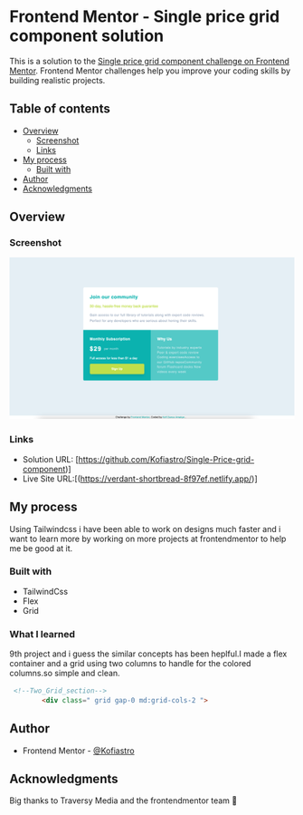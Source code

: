 # Frontend Mentor - Single price grid component solution

This is a solution to the [Single price grid component challenge on Frontend Mentor](https://www.frontendmentor.io/challenges/single-price-grid-component-5ce41129d0ff452fec5abbbc). Frontend Mentor challenges help you improve your coding skills by building realistic projects. 

## Table of contents

- [Overview](#overview)
  - [Screenshot](#screenshot)
  - [Links](#links)
- [My process](#my-process)
  - [Built with](#built-with)
- [Author](#author)
- [Acknowledgments](#acknowledgments)

## Overview

### Screenshot

![](./images/single-Price-grid.png)


### Links

- Solution URL: [https://github.com/Kofiastro/Single-Price-grid-component)]
- Live Site URL:[(https://verdant-shortbread-8f97ef.netlify.app/)]

## My process
Using Tailwindcss i have been able to work on designs much faster and i want to learn more by working on more projects at frontendmentor to help me be good at it.

### Built with

- TailwindCss
- Flex 
- Grid 

### What I learned

9th project and i guess the similar concepts has been heplful.I made a flex container and a grid using two columns to handle for the colored columns.so simple and clean.

```html
 <!--Two_Grid_section-->
        <div class=" grid gap-0 md:grid-cols-2 ">
```
## Author

- Frontend Mentor - [@Kofiastro](https://www.frontendmentor.io/profile/kofiastro)

## Acknowledgments

Big thanks to Traversy Media and the frontendmentor team 🎉
